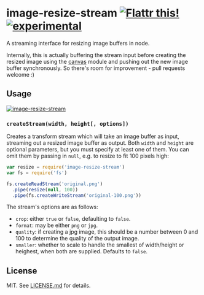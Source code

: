 # image-resize-stream [![Flattr this!](https://api.flattr.com/button/flattr-badge-large.png)](https://flattr.com/submit/auto?user_id=hughskennedy&url=http://github.com/hughsk/image-resize-stream&title=image-resize-stream&description=hughsk/image-resize-stream%20on%20GitHub&language=en_GB&tags=flattr,github,javascript&category=software)[![experimental](http://hughsk.github.io/stability-badges/dist/experimental.svg)](http://github.com/hughsk/stability-badges) #

A streaming interface for resizing image buffers in node.

Internally, this is actually buffering the stream input before creating the
resized image using the [canvas](http://github.com/learnboost/node-canvas)
module and pushing out the new image buffer synchronously. So there's room
for improvement - pull requests welcome :)

## Usage ##

[![image-resize-stream](https://nodei.co/npm/image-resize-stream.png?mini=true)](https://nodei.co/npm/image-resize-stream)

### `createStream(width, height[, options])` ###

Creates a transform stream which will take an image buffer as input, streaming
out a resized image buffer as output. Both `width` and `height` are optional
parameters, but you must specify at least one of them. You can omit them by
passing in `null`, e.g. to resize to fit 100 pixels high:

``` javascript
var resize = require('image-resize-stream')
var fs = require('fs')

fs.createReadStream('original.png')
  .pipe(resize(null, 100))
  .pipe(fs.createWriteStream('original-100.png'))
```

The stream's options are as follows:

* `crop`: either `true` or `false`, defaulting to `false`.
* `format`: may be either `png` or `jpg`.
* `quality`: if creating a jpg image, this should be a number between 0 and 100
  to determine the quality of the output image.
* `smaller`: whether to scale to handle the smallest of width/height
  or heighest, when both are supplied. Defaults to `false`.

## License ##

MIT. See [LICENSE.md](http://github.com/hughsk/image-resize-stream/blob/master/LICENSE.md) for details.
